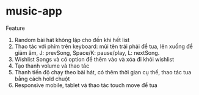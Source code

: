 # music-app
Feature
1. Random bài hát không lặp cho đến khi hết list
2. Thao tác với phím trên keyboard: mũi tên trái phải để tua, lên xuống để giảm âm, J: prevSong, Space/K: pause/play, L: nextSong.
3. Wishlist Songs và có option để thêm vào và xóa đi khỏi wishlist
4. Tạo thanh volume và thao tác
5. Thanh tiến độ chạy theo bài hát, có thêm thời gian cụ thể, thao tác tua bằng cách hold chuột
6. Responsive mobile, tablet và thao tác touch move để tua 
